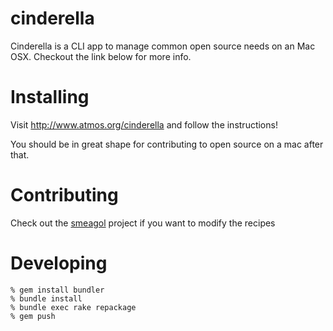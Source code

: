 cinderella
==========

Cinderella is a CLI app to manage common open source needs on an Mac
OSX. Checkout the link below for more info.

Installing
==========

Visit http://www.atmos.org/cinderella and follow the instructions!

You should be in great shape for contributing to open source on a mac after that.

Contributing
============

Check out the [smeagol][smeagol] project if you want to modify the recipes

Developing
==========
    % gem install bundler
    % bundle install
    % bundle exec rake repackage
    % gem push

[smeagol]: http://github.com/atmos/smeagol
